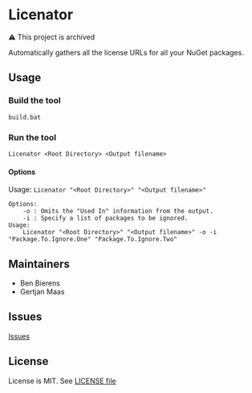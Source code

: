 # Licenator

⚠️ This project is archived

Automatically gathers all the license URLs for all your NuGet packages.

## Usage

### Build the tool

```
build.bat
```

### Run the tool
```
Licenator <Root Directory> <Output filename>
```

#### Options 

Usage: `Licenator "<Root Directory>" "<Output filename>"`

```
Options:
    -o : Omits the "Used In" information from the output.
    -i : Specify a list of packages to be ignored.
Usage: 
    Licenator "<Root Directory>" "<Output filename>" -o -i "Package.To.Ignore.One" "Package.To.Ignore.Two"
```

## Maintainers

- Ben Bierens
- Gertjan Maas

## Issues

[Issues](https://github.com/philips-software/licenator/issues)

## License

License is MIT. See [LICENSE file](LICENSE.md)
